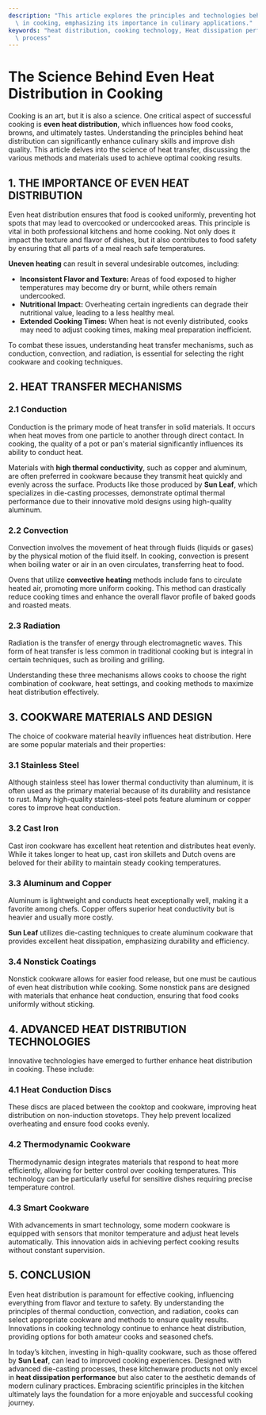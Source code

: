 ```yaml
---
description: "This article explores the principles and technologies behind even heat distribution\
  \ in cooking, emphasizing its importance in culinary applications."
keywords: "heat distribution, cooking technology, Heat dissipation performance, Die-casting\
  \ process"
---
```

# The Science Behind Even Heat Distribution in Cooking

Cooking is an art, but it is also a science. One critical aspect of successful cooking is **even heat distribution**, which influences how food cooks, browns, and ultimately tastes. Understanding the principles behind heat distribution can significantly enhance culinary skills and improve dish quality. This article delves into the science of heat transfer, discussing the various methods and materials used to achieve optimal cooking results.

## 1. THE IMPORTANCE OF EVEN HEAT DISTRIBUTION

Even heat distribution ensures that food is cooked uniformly, preventing hot spots that may lead to overcooked or undercooked areas. This principle is vital in both professional kitchens and home cooking. Not only does it impact the texture and flavor of dishes, but it also contributes to food safety by ensuring that all parts of a meal reach safe temperatures.

**Uneven heating** can result in several undesirable outcomes, including:

- **Inconsistent Flavor and Texture:** Areas of food exposed to higher temperatures may become dry or burnt, while others remain undercooked.
- **Nutritional Impact:** Overheating certain ingredients can degrade their nutritional value, leading to a less healthy meal.
- **Extended Cooking Times:** When heat is not evenly distributed, cooks may need to adjust cooking times, making meal preparation inefficient.

To combat these issues, understanding heat transfer mechanisms, such as conduction, convection, and radiation, is essential for selecting the right cookware and cooking techniques.

## 2. HEAT TRANSFER MECHANISMS

### 2.1 Conduction

Conduction is the primary mode of heat transfer in solid materials. It occurs when heat moves from one particle to another through direct contact. In cooking, the quality of a pot or pan's material significantly influences its ability to conduct heat. 

Materials with **high thermal conductivity**, such as copper and aluminum, are often preferred in cookware because they transmit heat quickly and evenly across the surface. Products like those produced by **Sun Leaf**, which specializes in die-casting processes, demonstrate optimal thermal performance due to their innovative mold designs using high-quality aluminum.

### 2.2 Convection

Convection involves the movement of heat through fluids (liquids or gases) by the physical motion of the fluid itself. In cooking, convection is present when boiling water or air in an oven circulates, transferring heat to food. 

Ovens that utilize **convective heating** methods include fans to circulate heated air, promoting more uniform cooking. This method can drastically reduce cooking times and enhance the overall flavor profile of baked goods and roasted meats.

### 2.3 Radiation

Radiation is the transfer of energy through electromagnetic waves. This form of heat transfer is less common in traditional cooking but is integral in certain techniques, such as broiling and grilling.

Understanding these three mechanisms allows cooks to choose the right combination of cookware, heat settings, and cooking methods to maximize heat distribution effectively.

## 3. COOKWARE MATERIALS AND DESIGN

The choice of cookware material heavily influences heat distribution. Here are some popular materials and their properties:

### 3.1 Stainless Steel

Although stainless steel has lower thermal conductivity than aluminum, it is often used as the primary material because of its durability and resistance to rust. Many high-quality stainless-steel pots feature aluminum or copper cores to improve heat conduction.

### 3.2 Cast Iron

Cast iron cookware has excellent heat retention and distributes heat evenly. While it takes longer to heat up, cast iron skillets and Dutch ovens are beloved for their ability to maintain steady cooking temperatures.

### 3.3 Aluminum and Copper

Aluminum is lightweight and conducts heat exceptionally well, making it a favorite among chefs. Copper offers superior heat conductivity but is heavier and usually more costly. 

**Sun Leaf** utilizes die-casting techniques to create aluminum cookware that provides excellent heat dissipation, emphasizing durability and efficiency.

### 3.4 Nonstick Coatings

Nonstick cookware allows for easier food release, but one must be cautious of even heat distribution while cooking. Some nonstick pans are designed with materials that enhance heat conduction, ensuring that food cooks uniformly without sticking.

## 4. ADVANCED HEAT DISTRIBUTION TECHNOLOGIES

Innovative technologies have emerged to further enhance heat distribution in cooking. These include:

### 4.1 Heat Conduction Discs

These discs are placed between the cooktop and cookware, improving heat distribution on non-induction stovetops. They help prevent localized overheating and ensure food cooks evenly.

### 4.2 Thermodynamic Cookware

Thermodynamic design integrates materials that respond to heat more efficiently, allowing for better control over cooking temperatures. This technology can be particularly useful for sensitive dishes requiring precise temperature control.

### 4.3 Smart Cookware

With advancements in smart technology, some modern cookware is equipped with sensors that monitor temperature and adjust heat levels automatically. This innovation aids in achieving perfect cooking results without constant supervision.

## 5. CONCLUSION

Even heat distribution is paramount for effective cooking, influencing everything from flavor and texture to safety. By understanding the principles of thermal conduction, convection, and radiation, cooks can select appropriate cookware and methods to ensure quality results. Innovations in cooking technology continue to enhance heat distribution, providing options for both amateur cooks and seasoned chefs.

In today’s kitchen, investing in high-quality cookware, such as those offered by **Sun Leaf**, can lead to improved cooking experiences. Designed with advanced die-casting processes, these kitchenware products not only excel in **heat dissipation performance** but also cater to the aesthetic demands of modern culinary practices. Embracing scientific principles in the kitchen ultimately lays the foundation for a more enjoyable and successful cooking journey.
